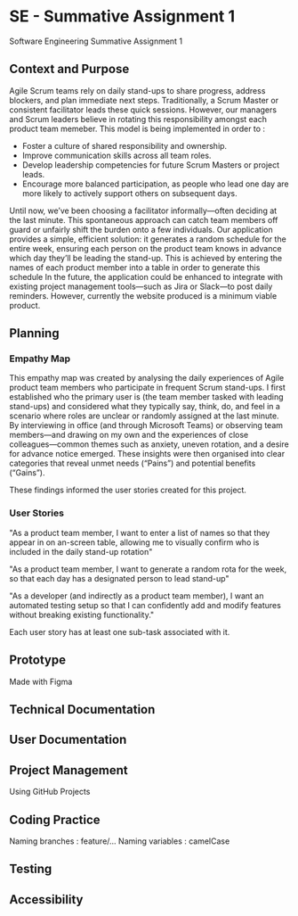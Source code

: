 # SE - Summative Assignment 1
Software Engineering Summative Assignment 1

## Context and Purpose 
Agile Scrum teams rely on daily stand-ups to share progress, address blockers, and plan immediate next steps. Traditionally, a Scrum Master or consistent facilitator leads these quick sessions. However, our managers and Scrum leaders believe in rotating this responsibility amongst each product team memeber. This model is being implemented in order to :
* Foster a culture of shared responsibility and ownership.
* Improve communication skills across all team roles.
* Develop leadership competencies for future Scrum Masters or project leads.
* Encourage more balanced participation, as people who lead one day are more likely to actively support others on subsequent days.

Until now, we’ve been choosing a facilitator informally—often deciding at the last minute. This spontaneous approach can catch team members off guard or unfairly shift the burden onto a few individuals. Our application provides a simple, efficient solution: it generates a random schedule for the entire week, ensuring each person on the product team knows in advance which day they’ll be leading the stand-up. This is achieved by entering the names of each product member into a table in order to generate this schedule In the future, the application could be enhanced to integrate with existing project management tools—such as Jira or Slack—to post daily reminders. However, currently the website produced is a minimum viable product.

## Planning

### Empathy Map
This empathy map was created by analysing the daily experiences of Agile product team members who participate in frequent Scrum stand-ups. I first established who the primary user is (the team member tasked with leading stand-ups) and considered what they typically say, think, do, and feel in a scenario where roles are unclear or randomly assigned at the last minute. By interviewing in office (and through Microsoft Teams) or observing team members—and drawing on my own and the experiences of close colleagues—common themes such as anxiety, uneven rotation, and a desire for advance notice emerged. These insights were then organised into clear categories that reveal unmet needs (“Pains”) and potential benefits (“Gains”).

These findings informed the user stories created for this project.

### User Stories
"As a product team member, I want to enter a list of names so that they appear in on an-screen table, allowing me to visually confirm who is included in the daily stand-up rotation"

"As a product team member, I want to generate a random rota for the week, so that each day has a designated person to lead stand-up"

"As a developer (and indirectly as a product team member), I want an automated testing setup so that I can confidently add and modify features without breaking existing functionality."

Each user story has at least one sub-task associated with it.


## Prototype
Made with Figma

## Technical Documentation

## User Documentation

## Project Management
Using GitHub Projects

## Coding Practice
Naming branches : feature/...
Naming variables : camelCase


## Testing

## Accessibility

